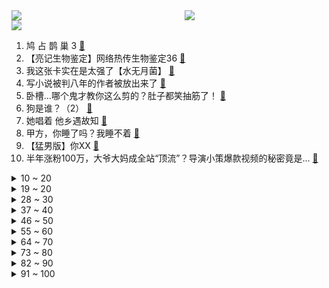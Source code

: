 <div >
	<a style="float:left;width:55%;" href = "https://github.com/anuraghazra/github-readme-stats">
	 <img src = "https://github-readme-stats.vercel.app/api?username=iuuuuuaena&theme=buefy&show_icons=true"/>
	</a>
	<a  style="float:right;width:45%" href = "https://github.com/anuraghazra/github-readme-stats">
	 <img  src="https://github-readme-stats.vercel.app/api/top-langs/?username=anuraghazra&layout=compact"/>
	</a>
	</div>

[![](https://img.shields.io/badge/jxd-@jxdgogogo.xyz-yellowgreen.svg)](https://www.jxdgogogo.xyz)<br>
1. 鸠 占 鹊 巢 3 [:link:](//www.bilibili.com/video/BV1QS4y1X7v5) <br>
2. 【亮记生物鉴定】网络热传生物鉴定36 [:link:](//www.bilibili.com/video/BV1jP4y137XC) <br>
3. 我这张卡实在是太强了【水无月菌】 [:link:](//www.bilibili.com/video/BV1Xg411A7i2) <br>
4. 写小说被判八年的作者被放出来了 [:link:](//www.bilibili.com/video/BV1HL4117724) <br>
5. 卧槽...哪个鬼才教你这么剪的？肚子都笑抽筋了！ [:link:](//www.bilibili.com/video/BV1Ar4y1X7mj) <br>
6. 狗是谁？（2） [:link:](//www.bilibili.com/video/BV1U44y1h749) <br>
7. 她唱着 他乡遇故知 [:link:](//www.bilibili.com/video/BV1df4y1K7At) <br>
8. 甲方，你睡了吗？我睡不着 [:link:](//www.bilibili.com/video/BV1L34114753) <br>
9. 【猛男版】你XX [:link:](//www.bilibili.com/video/BV19i4y1o7Dz) <br>
10. 半年涨粉100万，大爷大妈成全站“顶流”？导演小策爆款视频的秘密竟是... [:link:](//www.bilibili.com/video/BV1XR4y147Up) <br>
<details>
<summary>10 ~ 20</summary>

11. 我的厨艺……还行吧？ [:link:](//www.bilibili.com/video/BV1WL41177NK) <br>
12. 我又又又买了些盗版饮料。。。。 [:link:](//www.bilibili.com/video/BV1tb4y1B7xi) <br>
13. 钢铁直女初次挑战露脐装 羞耻又崩溃 [:link:](//www.bilibili.com/video/BV1Sh411s7Kw) <br>
14. 全程实录！2年全职UP主还能找到工作吗? [:link:](//www.bilibili.com/video/BV1dU4y1T7ce) <br>
15. 《那 些 笑 死 人 的 外 卖 订 单》 [:link:](//www.bilibili.com/video/BV17L4y1W7Xo) <br>
16. 纸巾磨鼻子还容易破？16款纸巾，到底哪家强？【老爸评测】 [:link:](//www.bilibili.com/video/BV1rR4y147Zd) <br>
17. 我做up主以来最勇敢的视频… [:link:](//www.bilibili.com/video/BV1Gf4y1T7s7) <br>
18. 耗时一个月，我做了一个干净免费的编程自学网！ [:link:](//www.bilibili.com/video/BV1i34y1R7f2) <br>
19. 动物的迷惑性行为之一土拨鼠劝架 [:link:](//www.bilibili.com/video/BV1h34y1R7Ht) <br>
</details>
<details>
<summary>19 ~ 20</summary>

20. 不 愧 是 爷 ！ [:link:](//www.bilibili.com/video/BV1BS4y1X7se) <br>
21. 这才叫感染力！我发现了心动感自拍的秘密！赞爆朋友圈 [:link:](//www.bilibili.com/video/BV1Sh411s72y) <br>
22. 【黎耀祥】我“刘醒”真的就来B站了！虽迟，但到！ [:link:](//www.bilibili.com/video/BV1hL41177WR) <br>
23. 【原神】云堇4国语言京剧戏腔版《丘丘谣》 [:link:](//www.bilibili.com/video/BV1Ag411P7Jx) <br>
24. 今年最低分偶像剧？我从来没见过这么甜的爱情！ [:link:](//www.bilibili.com/video/BV1og411A7wK) <br>
25. 握草！这司机驾龄得按世纪算吧？？？ [:link:](//www.bilibili.com/video/BV1MQ4y1e79s) <br>
26. 终极魔性丝滑原神！开启循环根本出不去！ [:link:](//www.bilibili.com/video/BV1s34y1R7u9) <br>
27. 《声 控 灯 咬 人 事 件》 [:link:](//www.bilibili.com/video/BV1aP4y137on) <br>
28. 说我长的像初中生？我已经31岁了，儿子已经上小学了。给儿子开家长会 老师让我回家把我俩爸爸叫过来，说是不能同辈人过来，得上下辈。我也是很无奈 [:link:](//www.bilibili.com/video/BV1hF411878n) <br>
</details>
<details>
<summary>28 ~ 30</summary>

29. 未被审判的战犯：昭和天皇裕仁（上）【历史调研室27】 [:link:](//www.bilibili.com/video/BV1434y1R7f9) <br>
30. 【时代少年团】《这福气给你要不要》之福气大秀筹备中 [:link:](//www.bilibili.com/video/BV1W3411b7bZ) <br>
31. 算命先生7：廉耻自守则常足，道德是乐乃无忧 [:link:](//www.bilibili.com/video/BV1nP4y13726) <br>
32. 文坛有难，b站网友速回。 [:link:](//www.bilibili.com/video/BV1mi4y1o7Uy) <br>
33. 新作高产！老番完结！2022年1月新番导视！【泛式】 [:link:](//www.bilibili.com/video/BV1Kf4y1T7p1) <br>
34. 渔民争相送名贵海鲜搞宣传，漠叔简简单单吃了一点 [:link:](//www.bilibili.com/video/BV1Ar4y1X72b) <br>
35. 避免吵架的小技巧，非常实用 [:link:](//www.bilibili.com/video/BV18R4y147ep) <br>
36. 开会时进来一个奇怪的人...好怪噢，再看一眼！ [:link:](//www.bilibili.com/video/BV13Q4y1i7YP) <br>
37. 现 实 版 大 鱼 海 棠 ？！【大鱼】原创编舞 [:link:](//www.bilibili.com/video/BV1FU4y1M7ov) <br>
</details>
<details>
<summary>37 ~ 40</summary>

38. 在警队的一天是什么样子的？中国警察可以有多帅！ [:link:](//www.bilibili.com/video/BV1dL4y1n7GP) <br>
39. 自制一个曾经爆火魔性小游戏结局！flappybird [:link:](//www.bilibili.com/video/BV1kP4y1V7zG) <br>
40. 三句话让谭sir送你驾照18分，真正认识红绿灯。 [:link:](//www.bilibili.com/video/BV19h411s7oq) <br>
41. 这个我是真心喜欢！【阅片无数Ⅱ 29】 [:link:](//www.bilibili.com/video/BV1dg411A7N8) <br>
42. 【沙雕舞】看完保证心情有所改变…… [:link:](//www.bilibili.com/video/BV1Vb4y1B7y4) <br>
43. 老爸是不想理我呢？还是不想看到我呢？ [:link:](//www.bilibili.com/video/BV1iP4y1V7bw) <br>
44. 2021 年 度 十 大 BGM [:link:](//www.bilibili.com/video/BV1di4y1o7Xw) <br>
45. 【手书】Lovely【哈利波特20周年群像】 [:link:](//www.bilibili.com/video/BV1iR4y147sP) <br>
46. 炸   飞   机 ！【C4快乐阴人流#25】 [:link:](//www.bilibili.com/video/BV14P4y1V7JY) <br>
</details>
<details>
<summary>46 ~ 50</summary>

47. 印度街头午餐，鸡蛋面包，干净又卫生！ [:link:](//www.bilibili.com/video/BV1aR4y147mJ) <br>
48. 【刘谦魔术课】魔术师的魔术课 [:link:](//www.bilibili.com/video/BV1nL41177Lk) <br>
49. 让中国水袖飞舞在英国海德公园。 [:link:](//www.bilibili.com/video/BV1j341147kR) <br>
50. 当催逝员多是一件美事啊哈哈哈哈哈哈哈 [:link:](//www.bilibili.com/video/BV1RS4y1X7ij) <br>
51. 史上最大规模！100位up主小说接龙！！！ [:link:](//www.bilibili.com/video/BV1t34y1R7ca) <br>
52. B站的小伙伴们~终于见面了，“人民武警”来啦！ [:link:](//www.bilibili.com/video/BV1di4y1o72P) <br>
53. 肥牛流汁宽粉，太好吃了，想不出标题。 [:link:](//www.bilibili.com/video/BV1Yh411s7Xn) <br>
54. 点菜故意整蛊对方，烟熏五香饮料能喝吗？超大肉串给胖老伙吃懵了【就得这么晚-06野蛮人】 [:link:](//www.bilibili.com/video/BV14g411A7pa) <br>
55. 【罗翔】《我不是药神》再次上演？“定罪不起诉”依然属于犯罪？ [:link:](//www.bilibili.com/video/BV19M4y1P7SU) <br>
</details>
<details>
<summary>55 ~ 60</summary>

56. 拜访亚马逊黑五爆火的中国卖家！品牌成功出海的秘密是啥？ [:link:](//www.bilibili.com/video/BV1hL41177tv) <br>
57. 导演+影院的那些搞噱头骚操作！ [:link:](//www.bilibili.com/video/BV11b4y1B7SV) <br>
58. 没有一只小奶虎能躲过 举 高 高 [:link:](//www.bilibili.com/video/BV1zF411873Q) <br>
59. 养了小半年的猪终于长大，先弄一头来招待亲朋好友热闹热闹 [:link:](//www.bilibili.com/video/BV1tP4y1V7UN) <br>
60. 到底是谁在读评论？？？？？？ [:link:](//www.bilibili.com/video/BV1VQ4y1i7sa) <br>
61. 【warma】我能有什么坏心思呢【动物森友会】 [:link:](//www.bilibili.com/video/BV1CP4y1V75C) <br>
62. 【探窗】开口跪！单曲循环停不下来了…… [:link:](//www.bilibili.com/video/BV1dL411M7Se) <br>
63. 吃这个得是什么样的家庭啊w(ﾟДﾟ)w [:link:](//www.bilibili.com/video/BV1HL4y1W7Zo) <br>
64. 肯爷爷出了肉松小贝炸鸡！到底好不好吃？美食探店/无广试吃员 [:link:](//www.bilibili.com/video/BV1e3411b7KA) <br>
</details>
<details>
<summary>64 ~ 70</summary>

65. 波吉跳舞真人版【国王排名】 [:link:](//www.bilibili.com/video/BV1gL41177Qv) <br>
66. 后来才发现，他绝对称得上BUG级的存在! [:link:](//www.bilibili.com/video/BV1og411A7dJ) <br>
67. 绊爱的重大通知 [:link:](//www.bilibili.com/video/BV1LP4y137rb) <br>
68. ⚡狂 人 日 寄⚡ [:link:](//www.bilibili.com/video/BV1dY411s7Vd) <br>
69. 美国医生：放心只是打个麻药！（挥棒 [:link:](//www.bilibili.com/video/BV1zi4y1o7qj) <br>
70. 【4K60FPS】酷玩Coldplay《Viva La Vida》万人大合唱现场！永远热泪盈眶！ [:link:](//www.bilibili.com/video/BV1Tq4y1z7SW) <br>
71. “需要在千位数上再努力”医保谈判再现灵魂砍价 [:link:](//www.bilibili.com/video/BV1Ug411A7PA) <br>
72. 真正的钓鱼执法… [:link:](//www.bilibili.com/video/BV16P4y1V75G) <br>
73. 我要被纽约时报攻击了！？ [:link:](//www.bilibili.com/video/BV19i4y1o7oS) <br>
</details>
<details>
<summary>73 ~ 80</summary>

74. “我花300万，看他睡觉1分钟，太值了!”古代欧洲的床上秘密 · 世界床上史01 [:link:](//www.bilibili.com/video/BV1Gq4y1z78i) <br>
75. 《地 下 说 唱》 [:link:](//www.bilibili.com/video/BV1W34y1R7tW) <br>
76. 【散人】超精彩悬疑推理长篇《深埋之星》 选秀娱乐圈大逃杀（已更新P6 一周目结局） [:link:](//www.bilibili.com/video/BV1RS4y1X7qZ) <br>
77. 真·谍战！当间谍十余年未被国安掌握证据，因“做家务”露馅 [:link:](//www.bilibili.com/video/BV1zM4y1P7n1) <br>
78. 作家们的神仙比喻，真的太绝了！！！ [:link:](//www.bilibili.com/video/BV1mg411A7mP) <br>
79. （ 无 名 之 辈 ） [:link:](//www.bilibili.com/video/BV1PF41187AK) <br>
80. 阿贝多就是个画画的，他懂锤子派蒙 [:link:](//www.bilibili.com/video/BV12F41187k3) <br>
81. 宿管阿姨大战学生会…… [:link:](//www.bilibili.com/video/BV1dr4y1Q7sn) <br>
82. 女友闺蜜吃饭的时候一直给我夹菜？？？我直接开车溜了！ [:link:](//www.bilibili.com/video/BV1tg411A72d) <br>
</details>
<details>
<summary>82 ~ 90</summary>

83. 可遇不可求的蟹王与蟹后，一只一斤，肥的流油 [:link:](//www.bilibili.com/video/BV1hP4y1378y) <br>
84. 【老胡】NPC居然被偷走了？这个游戏BUG引发了一场大骚乱！ [:link:](//www.bilibili.com/video/BV1QY411s7Wn) <br>
85. 《原 曲 是 啥 来 着》 [:link:](//www.bilibili.com/video/BV19U4y1K7FY) <br>
86. 如果只靠大数据推荐购物。。我会买到啥。。。 [:link:](//www.bilibili.com/video/BV17341147Sa) <br>
87. 不敬网红不敬星，致敬人民子弟兵，袁爷爷让我们不在饿肚子，致敬民族父子楷模 [:link:](//www.bilibili.com/video/BV1mg411A7LS) <br>
88. 【石之海】来的律师好像不太对劲 [:link:](//www.bilibili.com/video/BV1a34y1R77c) <br>
89. 请交出你的《闪现》 [:link:](//www.bilibili.com/video/BV1yi4y1o7Ag) <br>
90. 无流量无IP，竟吊打一众甜宠烂剧，强烈安利高分女性群像剧《爱很美味》【哇妹】 [:link:](//www.bilibili.com/video/BV1Fr4y1X77G) <br>
91. 能把这游戏玩下去的，大概都有点小心思吧！ [:link:](//www.bilibili.com/video/BV1kY411s7wx) <br>
</details>
<details>
<summary>91 ~ 100</summary>

92. 【原神】【甘雨生辰信件】恰逢甘雨生辰，赠你一株清心 [:link:](//www.bilibili.com/video/BV1k34y1R7PB) <br>
93. 【离大谱】up算出了自己被“白嫖”了多少次？ B站百亿弹幕可绕地球几圈？ [:link:](//www.bilibili.com/video/BV1HS4y1X737) <br>
94. 欢迎大家观看大型厨具内卷连续剧，选手电饼档作为新星出战～ [:link:](//www.bilibili.com/video/BV1HR4y1s7X4) <br>
95. 这次真栽了，我被警察按住了… [:link:](//www.bilibili.com/video/BV1834y1R7qB) <br>
96. 做up主5年有多少个硬币？？？ [:link:](//www.bilibili.com/video/BV1Tq4y1z74q) <br>
97. K-ON！你算是把围巾玩明白了！ [:link:](//www.bilibili.com/video/BV1Dg411A7zr) <br>
98. 肯德基 厨子探店¥165 [:link:](//www.bilibili.com/video/BV1hU4y1T7uv) <br>
99. 大庆赶海，退潮后发现一窝大毛蛤张着嘴藏在沙中，还有七彩虾 [:link:](//www.bilibili.com/video/BV1Hq4y1z74f) <br>
100. 【原人】普通荧成功开启稻妻 [:link:](//www.bilibili.com/video/BV1Cr4y1Q7Ni) <br>
</details>
